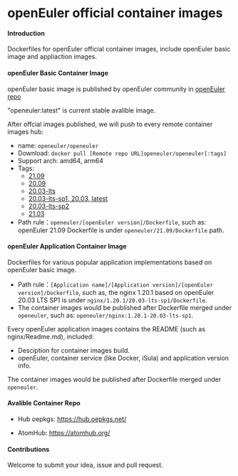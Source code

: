 # openEuler official container images

#### Introduction

Dockerfiles for openEuler official container images, include openEuler basic image and appliaction images.


#### openEuler Basic Container Image

openEuler basic image is published by openEuler community in [openEuler repo](https://repo.openeuler.org)


"openeuler:latest" is current stable avalible image.

After offcial images published, we will push to every remote container images hub:

- name: `openeuler/openeuler`
- Download: `docker pull [Remote repo URL]openeuler/openeuler[:tags]`
- Support arch: amd64, arm64
- Tags:
    - [21.09](https://repo.openeuler.org/openEuler-21.09/docker_img/)
    - [20.09](https://repo.openeuler.org/openEuler-20.09/docker_img/)
    - [20.03-lts](https://repo.openeuler.org/openEuler-20.03-LTS/)
    - [20.03-lts-sp1, 20.03, latest](https://repo.openeuler.org/openEuler-20.03-LTS-SP1/docker_img/)
    - [20.03-lts-sp2](https://repo.openeuler.org/openEuler-20.03-LTS-SP2/docker_img/)
    - [21.03](https://repo.openeuler.org/openEuler-21.03/docker_img/)
- Path rule：`openeuler/[openEuler version]/Dockerfile`,
such as: openEuler 21.09 Dockerfile is under `openeuler/21.09/Dockerfile` path.

#### openEuler Application Container Image

Dockerfiles for various popular application implementations based on openEuler basic image.

- Path rule：`[Application name]/[Application version]/[openEuler version]/Dockerfile`,
such as, the nginx 1.20.1 based on openEuler 20.03 LTS SP1 is under `nginx/1.20.1/20.03-lts-sp1/Dockerfile`.
- The container images would be published after Dockerfile merged under `openeuler`,
such as: `openeuler/nginx:1.20.1-20.03-lts-sp1`.

Every openEuler application images contains the README (such as nginx/Readme.md), included:

- Desciption for container images build.
- openEuler, container service (like Docker, iSula) and application version info.

The container images would be published after Dockerfile merged under `openeuler`.

#### Avalible Container Repo

- Hub oepkgs: https://hub.oepkgs.net/

- AtomHub: https://atomhub.org/


#### Contributions

Welcome to submit your idea, issue and pull request.
